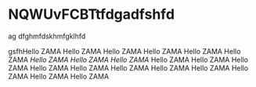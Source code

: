 # NQWUvFCBTtfdgadfshfd

ag
dfghmfdskhmfgklhfd

gsfhHello ZAMA
Hello ZAMA
Hello ZAMA
Hello ZAMA
Hello ZAMA
Hello ZAMA
*Hello ZAMA*
*Hello ZAMA*
*Hello ZAMA*
Hello ZAMA
Hello ZAMA
Hello ZAMA
Hello ZAMA
Hello ZAMA
Hello ZAMA
Hello ZAMA
Hello ZAMA
Hello ZAMA
Hello ZAMA
Hello ZAMA
